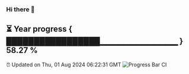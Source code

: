 ### Hi there 👋
⏳ Year progress { █████████████████▁▁▁▁▁▁▁▁▁▁▁▁▁ } 58.27 %
---
⏰ Updated on Thu, 01 Aug 2024 06:22:31 GMT
![Progress Bar CI](https://github.com/liununu/liununu/workflows/Progress%20Bar%20CI/badge.svg)
